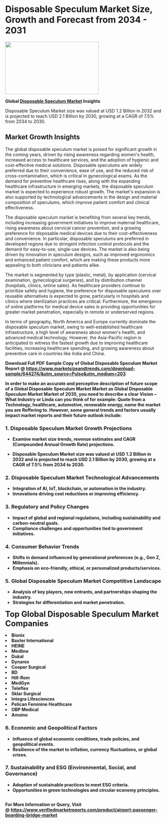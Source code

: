 <H1>Disposable Speculum Market Size, Growth and Forecast from 2034 - 2031</H1><img class="aligncenter size-medium wp-image-584254" src="https://thirdeyenews.in/wp-content/uploads/2034/09/Global-Market-Research-300x168.jpeg" alt="" width="300" height="168" /><p><strong>Global&nbsp;<a href="https://www.marketsizeandtrends.com/download-sample/644274/&amp;utm_source=Pulse&amp;utm_medium=203">Disposable Speculum Market</a> Insights</strong></p><p>Disposable Speculum Market size was valued at USD 1.2 Billion in 2032 and is projected to reach USD 2.1 Billion by 2030, growing at a CAGR of 7.5% from 2034 to 2030.</p><p><h2>Market Growth Insights</h2> <p>The global disposable speculum market is poised for significant growth in the coming years, driven by rising awareness regarding women's health, increased access to healthcare services, and the adoption of hygienic and cost-effective medical solutions. Disposable speculums are widely preferred due to their convenience, ease of use, and the reduced risk of cross-contamination, which is critical in gynecological exams. As the demand for preventive healthcare rises, along with the expanding healthcare infrastructure in emerging markets, the disposable speculum market is expected to experience robust growth. The market's expansion is also supported by technological advancements in the design and material composition of speculums, which improve patient comfort and clinical effectiveness.</p> <p><strong></strong></p> <p>The disposable speculum market is benefiting from several key trends, including increasing government initiatives to improve maternal healthcare, rising awareness about cervical cancer prevention, and a growing preference for disposable medical devices due to their cost-effectiveness and convenience. In particular, disposable speculums are preferred in developed regions due to stringent infection control protocols and the demand for easy-to-use, single-use devices. The market is also being driven by innovation in speculum designs, such as improved ergonomics and enhanced patient comfort, which are making these products more appealing to both clinicians and patients alike.</p> <p>The market is segmented by type (plastic, metal), by application (cervical examination, gynecological surgeries), and by distribution channel (hospitals, clinics, online sales). As healthcare providers continue to prioritize safety and hygiene, the preference for disposable speculums over reusable alternatives is expected to grow, particularly in hospitals and clinics where sterilization practices are critical. Furthermore, the emergence of online platforms for medical device sales is providing opportunities for greater market penetration, especially in remote or underserved regions.</p> <p>In terms of geography, North America and Europe currently dominate the disposable speculum market, owing to well-established healthcare infrastructure, a high level of awareness about women's health, and advanced medical technology. However, the Asia-Pacific region is anticipated to witness the fastest growth due to improving healthcare facilities, increasing healthcare spending, and growing awareness about preventive care in countries like India and China.</p> <p><strong></p><p><span class=""><strong>Download Full PDF Sample Copy of Global Disposable Speculum Market Report</strong> @ <a href="https://www.marketsizeandtrends.com/download-sample/644274/&amp;utm_source=Pulse&amp;utm_medium=203" target="_blank">https://www.marketsizeandtrends.com/download-sample/644274/&amp;utm_source=Pulse&amp;utm_medium=203</a></span></p><p>In order to make an accurate and perceptive description of future scope of a Global&nbsp;Disposable Speculum Market Market as Global&nbsp;Disposable Speculum Market Market of 2035, you need to describe a clear Vision &ndash; What Industry or Linda can you think of for example: Quote from a Technology, healthcare, automotive, renewable energy, name the market you are Reffering to. However, some general trends and factors usually impact market reports and their future outlook include:</p><h3>1.&nbsp;<strong>Disposable Speculum Market Growth Projections</strong></h3><ul><li>Examine market size trends, revenue estimates and CAGR (Compounded Annual Growth Rate) projections.</li><li><p>Disposable Speculum Market size was valued at USD 1.2 Billion in 2032 and is projected to reach USD 2.1 Billion by 2030, growing at a CAGR of 7.5% from 2034 to 2030.</p></li></ul><h3>2.&nbsp;<strong>Disposable Speculum Market Technological Advancements</strong></h3><ul><li>Integration of AI, IoT, blockchain, or automation in the industry.</li><li>Innovations driving cost reductions or improving efficiency.</li></ul><h3>3.&nbsp;<strong>Regulatory and Policy Changes</strong></h3><ul><li>Impact of global and regional regulations, including sustainability and carbon-neutral goals.</li><li>Compliance challenges and opportunities tied to government initiatives.</li></ul><h3>4.&nbsp;<strong>Consumer Behavior Trends</strong></h3><ul><li>Shifts in demand influenced by generational preferences (e.g., Gen Z, Millennials).</li><li>Emphasis on eco-friendly, ethical, or personalized products/services.</li></ul><h3>5.&nbsp;<strong>Global Disposable Speculum Market Competitive Landscape</strong></h3><ul><li>Analysis of key players, new entrants, and partnerships shaping the industry.</li><li>Strategies for differentiation and market penetration.</li></ul><p data-pm-slice="1 1 []"><span style="color: inherit; font-family: inherit; font-size: 25px;">Top Global Disposable Speculum Market Companies</span></p><div class="" data-test-id=""><p><li>Bionix</li><li> Baxter International</li><li> HEINE</li><li> Medline</li><li> Dukal</li><li> Dynarex</li><li> Cooper Surgical</li><li> BD</li><li> Hill-Rom</li><li> MedGyn</li><li> Teleflex</li><li> Sklar Surgical</li><li> Integra Lifesciences</li><li> Pelican Feminine Healthcare</li><li> OBP Medical</li><li> Amsino</li></p></div><h3>6.&nbsp;<strong>Economic and Geopolitical Factors</strong></h3><ul><li>Influence of global economic conditions, trade policies, and geopolitical events.</li><li>Resilience of the market to inflation, currency fluctuations, or global crises.</li></ul><h3>7.&nbsp;<strong>Sustainability and ESG (Environmental, Social, and Governance)</strong></h3><ul><li>Adoption of sustainable practices to meet ESG criteria.</li><li>Opportunities in green technologies and circular economy principles.</li></ul><h2><strong style="font-size: 14px;">For More Information or Query, Visit @&nbsp;</strong><a style="background-color: #ffffff; font-size: 14px;" href="https://www.marketsizeandtrends.com/report/disposable-speculum-market/" target="_blank">https://www.verifiedmarketreports.com/product/airport-passenger-boarding-bridge-market</a></h2>
